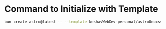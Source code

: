 # Command to Initialize with Template

```sh
bun create astro@latest -- --template keshavWebDev-personal/astroUnocssDaisyui-template#master
```
